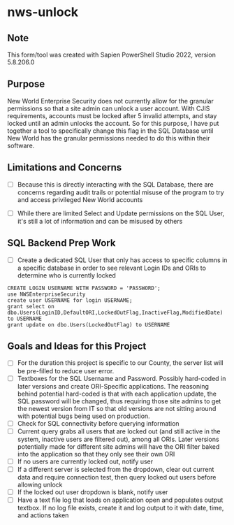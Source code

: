 # nws-unlock

## Note

This form/tool was created with Sapien PowerShell Studio 2022, version 5.8.206.0

## Purpose

New World Enterprise Security does not currently allow for the granular permissions so that a site admin can unlock a user account. With CJIS requirements, accounts must be locked after 5 invalid attempts, and stay locked until an admin unlocks the account. So for this purpose, I have put together a tool to specifically change this flag in the SQL Database until New World has the granular permissions needed to do this within their software.


## Limitations and Concerns

- [ ] Because this is directly interacting with the SQL Database, there are concerns regarding audit trails or potential misuse of the program to try and access privileged New World accounts
- [ ] While there are limited Select and Update permissions on the SQL User, it's still a lot of information and can be misused by others


## SQL Backend Prep Work

- [ ] Create a dedicated SQL User that only has access to specific columns in a specific database in order to see relevant Login IDs and ORIs to determine who is currently locked

```
CREATE LOGIN USERNAME WITH PASSWORD = 'PASSWORD';
use NWSEnterpriseSecurity
create user USERNAME for login USERNAME;
grant select on dbo.Users(LoginID,DefaultORI,LockedOutFlag,InactiveFlag,ModifiedDate) to USERNAME
grant update on dbo.Users(LockedOutFlag) to USERNAME
```

## Goals and Ideas for this Project

- [ ] For the duration this project is specific to our County, the server list will be pre-filled to reduce user error.
- [ ] Textboxes for the SQL Username and Password. Possibly hard-coded in later versions and create ORI-Specific applications. The reasoning behind potential hard-coded is that with each application update, the SQL password will be changed, thus requiring those site admins to get the newest version from IT so that old versions are not sitting around with potential bugs being used on production.
- [ ] Check for SQL connectivity before querying information
- [ ] Current query grabs all users that are locked out (and still active in the system, inactive users are filtered out), among all ORIs. Later versions potentially made for different site admins will have the ORI filter baked into the application so that they only see their own ORI
- [ ] If no users are currently locked out, notify user
- [ ] If a different server is selected from the dropdown, clear out current data and require connection test, then query locked out users before allowing unlock
- [ ] If the locked out user dropdown is blank, notify user
- [ ] Have a text file log that loads on application open and populates output textbox. If no log file exists, create it and log output to it with date, time, and actions taken